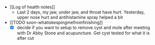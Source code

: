   * [[Log of health notes]]
    * Last 2 days, my jaw, under jaw, and throat have hurt. Yesterday, upper nose hurt and antihistamine spray helped a bit
  * [[TODO soon-whatiskespingmefromfinishing]]
    * [x] decide if you want to setup to remove cyst and mole after meeting with Dr Abby Stone and acupuncture. Get cyst tested for what it is after cut